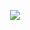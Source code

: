 <p align='center'>
    <img src="https://capsule-render.vercel.app/api?type=waving&color=auto&height=250&section=header&text=Web%20Developer&fontSize=90&animation=fadeIn&fontAlignY=38&desc=Welcom%20to%20my%20github!&descAlignY=63&descAlign=82"/>
</p>

